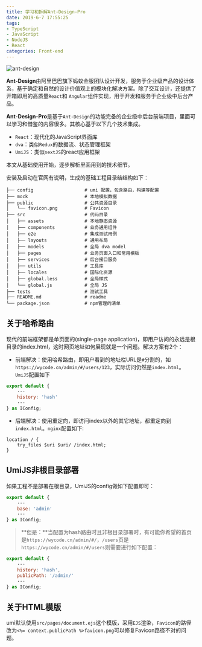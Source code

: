 ```yaml
---
title: 学习和拆解Ant-Design-Pro
date: 2019-6-7 17:55:25
tags:
- TypeScript
- JavaScript
- NodeJS
- React
categories: Front-end
---
```


![ant-design](https://gw.alipayobjects.com/zos/rmsportal/KDpgvguMpGfqaHPjicRK.svg)

**Ant-Design**由阿里巴巴旗下蚂蚁金服团队设计开发，服务于企业级产品的设计体系，基于确定和自然的设计价值观上的模块化解决方案。除了交互设计，还提供了开箱即用的高质量`React`和 `Angular`组件实现，用于开发和服务于企业级中后台产品。

**Ant-Design-Pro**是基于`Ant-Design`的功能完备的企业级中后台前端项目，里面可以学习和借鉴的内容很多。其核心基于以下几个技术集成。

- `React`：现代化的JavaScript界面库
- `dva`：类似`Redux`的数据流、状态管理框架
- `UmiJS`：类似`nextJS`的react应用框架

本文从基础使用开始，逐步解析里面用到的技术细节。

<!--more-->

安装及启动在官网有说明，生成的基础工程目录结结构如下：

```
├── config                   # umi 配置，包含路由，构建等配置
├── mock                     # 本地模拟数据
├── public                   # 公共资源目录
│   └── favicon.png          # Favicon
├── src                      # 代码目录
│   ├── assets               # 本地静态资源
│   ├── components           # 业务通用组件
│   ├── e2e                  # 集成测试用例
│   ├── layouts              # 通用布局
│   ├── models               # 全局 dva model
│   ├── pages                # 业务页面入口和常用模板
│   ├── services             # 后台接口服务
│   ├── utils                # 工具库
│   ├── locales              # 国际化资源
│   ├── global.less          # 全局样式
│   └── global.js            # 全局 JS
├── tests                    # 测试工具
├── README.md                # readme
└── package.json             # npm管理的清单
```

## 关于哈希路由

现代的前端框架都是单页面的(single-page application)，即用户访问的永远是根目录的index.html，这时网页地址如何展现就是一个问题。解决方案有2个：

- 前端解决：使用哈希路由，即用户看到的地址栏URL是`#`分割的，如`https://wycode.cn/admin/#/users/123`，实际访问仍然是`index.html`。`UmiJS`配置如下

```js
export default {
    ···
    history: 'hash'
    ···
} as IConfig;  
```

- 后端解决：使用重定向，即访问index以外的其它地址，都重定向到`index.html`。`nginx`配置如下:

```nginx
location / {
    try_files $uri $uri/ /index.html;
}
```
## UmiJS非根目录部署

如果工程不是部署在根目录，UmiJS的config做如下配置即可：

```js
export default {
    ···
    base: 'admin'
    ···
} as IConfig;  
```

> **但是：**当配置为hash路由时且非根目录部署时，有可能你希望的首页是`https://wycode.cn/admin/#/`，`/users`页是`https://wycode.cn/admin/#/users`则需要进行如下配置：

```js
export default {
    ···
    history: 'hash',
    publicPath: '/admin/'
    ···
} as IConfig;
```

## 关于HTML模版

umi默认使用`src/pages/document.ejs`这个模版，采用`EJS`渲染，`Favicon`的路径改为`<%= context.publicPath %>favicon.png`可以修复Favicon路径不对的问题。


